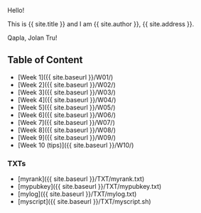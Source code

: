 Hello!

This is {{ site.title }} and I am {{ site.author }}, {{ site.address }}.

Qapla, Jolan Tru!<br>

## Table of Content
* [Week 1]({{ site.baseurl }}/W01/)
* [Week 2]({{ site.baseurl }}/W02/)
* [Week 3]({{ site.baseurl }}/W03/)
* [Week 4]({{ site.baseurl }}/W04/)
* [Week 5]({{ site.baseurl }}/W05/)
* [Week 6]({{ site.baseurl }}/W06/)
* [Week 7]({{ site.baseurl }}/W07/)
* [Week 8]({{ site.baseurl }}/W08/)
* [Week 9]({{ site.baseurl }}/W09/)
* [Week 10 (tips)]({{ site.baseurl }}/W10/)

### TXTs
* [myrank]({{ site.baseurl }}/TXT/myrank.txt)
* [mypubkey]({{ site.baseurl }}/TXT/mypubkey.txt)
* [mylog]({{ site.baseurl }}/TXT/mylog.txt)
* [myscript]({{ site.baseurl }}/TXT/myscript.sh)